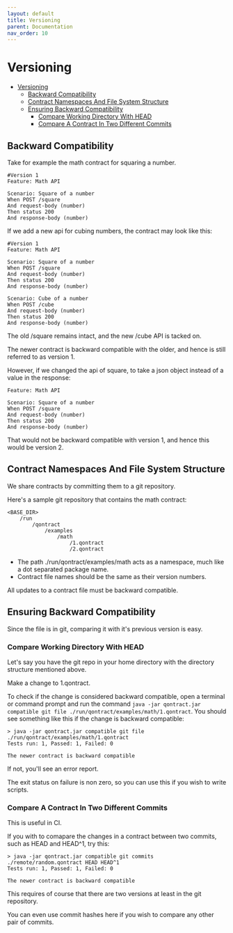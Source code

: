 ```yaml
---
layout: default
title: Versioning
parent: Documentation
nav_order: 10
---
```

Versioning
==========

- [Versioning](#versioning)
  - [Backward Compatibility](#backward-compatibility)
  - [Contract Namespaces And File System Structure](#contract-namespaces-and-file-system-structure)
  - [Ensuring Backward Compatibility](#ensuring-backward-compatibility)
    - [Compare Working Directory With HEAD](#compare-working-directory-with-head)
    - [Compare A Contract In Two Different Commits](#compare-a-contract-in-two-different-commits)

## Backward Compatibility

Take for example the math contract for squaring a number.

```gherkin
#Version 1
Feature: Math API

Scenario: Square of a number
When POST /square
And request-body (number)
Then status 200
And response-body (number)
```

If we add a new api for cubing numbers, the contract may look like this:

```gherkin
#Version 1
Feature: Math API

Scenario: Square of a number
When POST /square
And request-body (number)
Then status 200
And response-body (number)

Scenario: Cube of a number
When POST /cube
And request-body (number)
Then status 200
And response-body (number)
```

The old /square remains intact, and the new /cube API is tacked on.

The newer contract is backward compatible with the older, and hence is still referred to as version 1.

However, if we changed the api of square, to take a json object instead of a value in the response:

```gherkin
Feature: Math API

Scenario: Square of a number
When POST /square
And request-body (number)
Then status 200
And response-body (number)
```

That would not be backward compatible with version 1, and hence this would be version 2.

## Contract Namespaces And File System Structure

We share contracts by committing them to a git repository.

Here's a sample git repository that contains the math contract:

```
<BASE_DIR>
    /run
        /qontract
            /examples
                /math
                    /1.qontract
                    /2.qontract
```

- The path ./run/qontract/examples/math acts as a namespace, much like a dot separated package name.
- Contract file names should be the same as their version numbers.

All updates to a contract file must be backward compatible.

## Ensuring Backward Compatibility

Since the file is in git, comparing it with it's previous version is easy.

### Compare Working Directory With HEAD

Let's say you have the git repo in your home directory with the directory structure mentioned above.

Make a change to 1.qontract.

To check if the change is considered backward compatible, open a terminal or command prompt and run the command `java -jar qontract.jar compatible git file ./run/qontract/examples/math/1.qontract`. You should see something like this if the change is backward compatible:

```shell
> java -jar qontract.jar compatible git file ./run/qontract/examples/math/1.qontract
Tests run: 1, Passed: 1, Failed: 0

The newer contract is backward compatible
```

If not, you'll see an error report.

The exit status on failure is non zero, so you can use this if you wish to write scripts.

### Compare A Contract In Two Different Commits

This is useful in CI.

If you with to comapare the changes in a contract between two commits, such as HEAD and HEAD^1, try this:

```shell
> java -jar qontract.jar compatible git commits ./remote/random.qontract HEAD HEAD^1
Tests run: 1, Passed: 1, Failed: 0

The newer contract is backward compatible
```

This requires of course that there are two versions at least in the git repository.

You can even use commit hashes here if you wish to compare any other pair of commits.
